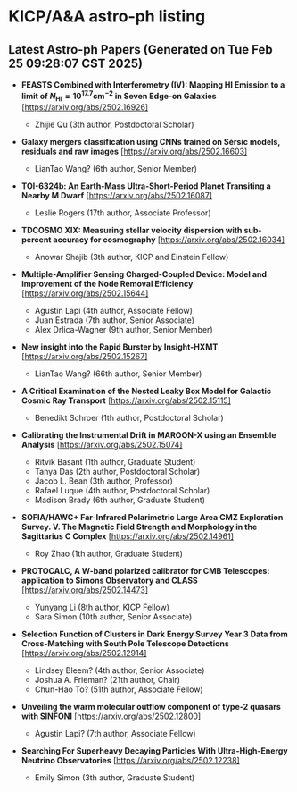 # KICP/A&A astro-ph listing

## Latest Astro-ph Papers (Generated on Tue Feb 25 09:28:07 CST 2025)

- **FEASTS Combined with Interferometry (IV): Mapping HI Emission to a limit of $N_{\text{HI}}=10^{17.7} \text{cm}^{-2}$ in Seven Edge-on Galaxies**
[https://arxiv.org/abs/2502.16926]
  + Zhijie Qu (3th author, Postdoctoral Scholar)

- **Galaxy mergers classification using CNNs trained on Sérsic models, residuals and raw images**
[https://arxiv.org/abs/2502.16603]
  + LianTao Wang? (6th author, Senior Member)

- **TOI-6324b: An Earth-Mass Ultra-Short-Period Planet Transiting a Nearby M Dwarf**
[https://arxiv.org/abs/2502.16087]
  + Leslie Rogers (17th author, Associate Professor)

- **TDCOSMO XIX: Measuring stellar velocity dispersion with sub-percent accuracy for cosmography**
[https://arxiv.org/abs/2502.16034]
  + Anowar Shajib (3th author, KICP and Einstein Fellow)

- **Multiple-Amplifier Sensing Charged-Coupled Device: Model and improvement of the Node Removal Efficiency**
[https://arxiv.org/abs/2502.15644]
  + Agustin Lapi (4th author, Associate Fellow)
  + Juan  Estrada (7th author, Senior Associate)
  + Alex Drlica-Wagner (9th author, Senior Member)

- **New insight into the Rapid Burster by Insight-HXMT**
[https://arxiv.org/abs/2502.15267]
  + LianTao Wang? (66th author, Senior Member)

- **A Critical Examination of the Nested Leaky Box Model for Galactic Cosmic Ray Transport**
[https://arxiv.org/abs/2502.15115]
  + Benedikt Schroer (1th author, Postdoctoral Scholar)

- **Calibrating the Instrumental Drift in MAROON-X using an Ensemble Analysis**
[https://arxiv.org/abs/2502.15074]
  + Ritvik Basant (1th author, Graduate Student)
  + Tanya Das (2th author, Postdoctoral Scholar)
  + Jacob L. Bean (3th author, Professor)
  + Rafael Luque (4th author, Postdoctoral Scholar)
  + Madison Brady (6th author, Graduate Student)

- **SOFIA/HAWC+ Far-Infrared Polarimetric Large Area CMZ Exploration Survey. V. The Magnetic Field Strength and Morphology in the Sagittarius C Complex**
[https://arxiv.org/abs/2502.14961]
  + Roy Zhao (1th author, Graduate Student)

- **PROTOCALC, A W-band polarized calibrator for CMB Telescopes: application to Simons Observatory and CLASS**
[https://arxiv.org/abs/2502.14473]
  + Yunyang Li (8th author, KICP Fellow)
  + Sara  Simon (10th author, Senior Associate)

- **Selection Function of Clusters in Dark Energy Survey Year 3 Data from Cross-Matching with South Pole Telescope Detections**
[https://arxiv.org/abs/2502.12914]
  + Lindsey Bleem? (4th author, Senior Associate)
  + Joshua A. Frieman? (21th author, Chair)
  + Chun-Hao To? (51th author, Associate Fellow)

- **Unveiling the warm molecular outflow component of type-2 quasars with SINFONI**
[https://arxiv.org/abs/2502.12800]
  + Agustin Lapi? (7th author, Associate Fellow)

- **Searching For Superheavy Decaying Particles With Ultra-High-Energy Neutrino Observatories**
[https://arxiv.org/abs/2502.12238]
  + Emily Simon (3th author, Graduate Student)

